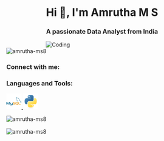 <h1 align="center">Hi 👋, I'm Amrutha M S</h1>
<h3 align="center">A passionate Data Analyst from India</h3>
<img align="right" alt="Coding" width="400" src="https://media1.tenor.com/m/lvLaG5hPCncAAAAC/data-analysis.gif ">


<p align="left"> <img src="https://komarev.com/ghpvc/?username=amrutha-ms8&label=Profile%20views&color=0e75b6&style=flat" alt="amrutha-ms8" /> </p>

<h3 align="left">Connect with me:</h3>
<p align="left">
</p>

<h3 align="left">Languages and Tools:</h3>
<p align="left"> <a href="https://www.mysql.com/" target="_blank" rel="noreferrer"> <img src="https://raw.githubusercontent.com/devicons/devicon/master/icons/mysql/mysql-original-wordmark.svg" alt="mysql" width="40" height="40"/> </a> <a href="https://www.python.org" target="_blank" rel="noreferrer"> <img src="https://raw.githubusercontent.com/devicons/devicon/master/icons/python/python-original.svg" alt="python" width="40" height="40"/> </a> </p>

<p><img align="center" src="https://github-readme-stats.vercel.app/api/top-langs?username=amrutha-ms8&show_icons=true&locale=en&layout=compact" alt="amrutha-ms8" /></p>

<p><img align="center" src="https://github-readme-streak-stats.herokuapp.com/?user=amrutha-ms8&" alt="amrutha-ms8" /></p>


<!--
**amrutha-ms8/amrutha-ms8** is a ✨ _special_ ✨ repository because its `README.md` (this file) appears on your GitHub profile.

Here are some ideas to get you started:

- 🔭 I’m currently working on ...
- 🌱 I’m currently learning ...
- 👯 I’m looking to collaborate on ...
- 🤔 I’m looking for help with ...
- 💬 Ask me about ...
- 📫 How to reach me: ...
- 😄 Pronouns: ...
- ⚡ Fun fact: ...
-->
